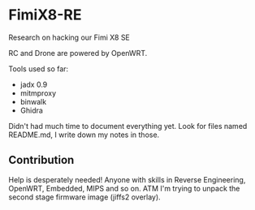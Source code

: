 
# FimiX8-RE
Research on hacking our Fimi X8 SE

RC and Drone are powered by OpenWRT.

Tools used so far:
* jadx 0.9
* mitmproxy
* binwalk
* Ghidra

Didn't had much time to document everything yet. Look for files named README.md, I write down my notes in those.

## Contribution
Help is desperately needed!
Anyone with skills in Reverse Engineering, OpenWRT, Embedded, MIPS and so on.
ATM I'm trying to unpack the second stage firmware image (jiffs2 overlay).
